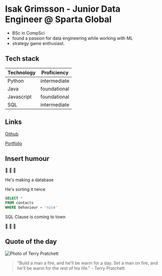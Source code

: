# Isak Grimsson - Junior Data Engineer @ Sparta Global
- BSc in CompSci
- found a passion for data engineering while working with ML
- strategy game enthusiast. 

## Tech stack
| Technology | Proficiency|
| --- | --- |
| Python | intermediate |
| Java |  foundational |
| Javascript | foundational |
| SQL | intermediate |

## Links
[Github](https://github.com/IsakGrimsson)

[Portfolio](https://isakgrimsson.netlify.app/)

## Insert humour
🎄 🎄 🎄

He's making a database

He's sorting it twice
``` SQL
SELECT *
FROM contacts
WHERE behaviour = 'nice'
```
SQL Clause is coming to town

🎄 🎄 🎄

## Quote of the day
![Photo of Terry Pratchett](https://static.thenounproject.com/png/237026-200.png)
> "Build a man a fire, and he'll be warm for a day. Set a man on fire, and he'll be warm for the rest of his life." - Terry Pratchett